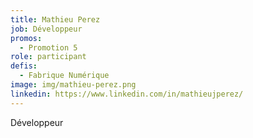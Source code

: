 ```yaml
---
title: Mathieu Perez
job: Développeur
promos:
  - Promotion 5
role: participant
defis:
  - Fabrique Numérique
image: img/mathieu-perez.png
linkedin: https://www.linkedin.com/in/mathieujperez/
---
```

Développeur

